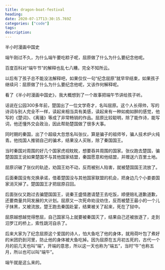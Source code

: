 ```yaml
---
title: dragon-boat-festival
heading:
date: 2020-07-17T13:30:15.769Z
categories: ["code"]
tags: 
description: 
---
```


半小时漫画中国史


端午刚过不久，为什么端午要吃粽子呢，屈原做了什么为什么要纪念他呢。

百度百科对“端午节”的解释也乱七八糟，完全不知所云。

以后有了孩子总不能没法解释吧，如果仅仅一句“纪念屈原”就早早结束，如果孩子继续问：屈原做了什么为什么要纪念他呢，又该作何解释呢。

看了《半小时漫画中国史》，我大概想到了一个故事把端午节讲给孩子听。

话说在公园300多年前，楚国出了一位文学奇才，名叫屈原。这个人长得帅，写的诗词与别人完全不一样，读起来相当具有美感，读起来有一种如痴如醉的感觉，他写的《楚词》、《离骚》等成了非常畅销的作品。屈原比较聪明，除了能作诗，能写词，他还懂外交会政治，因此帮助楚国做了很多大事。

同时期的秦国，出了个超级大忽悠名叫张仪，算是骗子的祖师爷，骗人技术炉火纯青。他找国人推销自己的骗术，结果没人买账，除了秦国国王。

当时秦国对周围的好几个国家虎视眈眈，想要吞并周围的国家。张仪跑去楚国，骗楚国国王说如果楚国不与其他国家结盟，秦国愿意和他结盟，并赠送六百里土地。

屈原识破了张仪的轨迹，劝国王劝不动，反而被别人陷害，就被楚国国王流放了。

后面秦国没有兑换承诺，借着楚国没与其他国家联盟的机会，把身边几个小娄娄国家消灭掉了。楚国国王才把屈原召回。

后面张仪又跑过去骗楚国国王，说秦王盛情邀请楚王去吃饭，顺便赔礼道歉道歉，还要商量共同发展的大计划。屈原又一次死命劝没劝住，反而被楚王最小的一个儿子抹黑，又被流放。楚王跑去秦国赴宴，结果被关了起来，死在了狱中。

屈原越想越觉得憋屈，自己国家马上就要被秦国灭了，结果自己还被放逐了，走到汨罗江的桥上，索性跳河自杀了。

后来大家为了纪念屈原这个爱国的诗人，怕大鱼吃了他的身体，就用荷叶包了煮好的米团扔到河里，防止他的身体被大鱼吃掉。因为屈原在五️月初五死的，古代一个月的前几天也叫“端”，开端的意思，所以这一天也称为“端五”，当时“午”也称五月，所以也可以叫“端午”。

端午就是这么来的。





